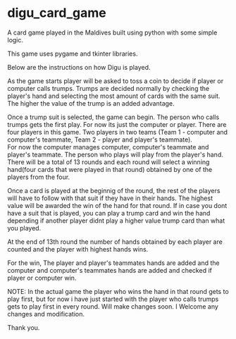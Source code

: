# digu_card_game
A card game played in the Maldives built using python with some simple logic.

This game uses pygame and tkinter libraries.

Below are the instructions on how Digu is played.

As the game starts player will be asked to toss a coin to decide if player or computer calls trumps.
Trumps are decided normally by checking the player's hand and selecting the most amount of cards with the same suit.
The higher the value of the trump is an added advantage.

Once a trump suit is selected, the game can begin.
The person who calls trumps gets the first play. For now its just the computer or player.
There are four players in this game.  Two players in two teams (Team 1 - computer and computer's teammate, Team 2 - player and player's teammate).  
For now the computer manages computer, computer's teammate and player's teammate.
The person who plays will play from the player's hand.
There will be a total of 13 rounds and each round will select a winning hand(four cards that were played in that round) obtained by one of the players from the four.

Once a card is played at the beginnig of the round, the rest of the players will have to follow with that suit if they have in their hands.  The highest value will be awarded the win of the hand for that round.  If in case you dont have a suit that is played, you can play a trump card and win the hand depending if another player didnt play a higher value trump card than what you played.

At the end of 13th round the number of hands obtained by each player are counted and the player with highest hands wins.

For the win, The player and player's teammates hands are added and the computer and computer's teammates hands are added and checked if player or computer win.

NOTE: In the actual game the player who wins the hand in that round gets to play first, but for now i have just started with the player who calls trumps gets to play first in every round.  Will make changes soon.  I Welcome any changes and modification.

Thank you.



